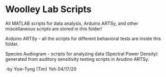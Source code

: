 # Woolley Lab Scripts
 
All MATLAB scripts for data analysis, Arduino ARTSy, and other miscellaneous scripts are stored in this folder!


Arduino ARTSy - all the scripts for different behavioral tests are inside this folder.

Species Audiogram - scripts for analyzing data (Spectral Power Density) generated from auditory sensitivity testing scripts in Arudino ARTSy.



-by Yow-Tyng (Tim) Yeh 04/17/20

